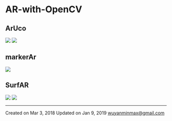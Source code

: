 # AR-with-OpenCV

## ArUco
![](https://github.com/wuxiaolang/AR-with-OpenCV/blob/master/ArUco/result/ArUco.gif)
![](https://github.com/wuxiaolang/AR-with-OpenCV/blob/master/ArUco/result/ArUco2.gif)

## markerAr
![](https://github.com/wuxiaolang/WarpPerspective_MakerArDemo_wu/raw/master/pic/tf.gif?raw=true)


## SurfAR
![](https://github.com/wuxiaolang/AR-with-OpenCV/blob/master/SurfAR/result/v3.gif)
![](https://github.com/wuxiaolang/AR-with-OpenCV/blob/master/SurfAR/result/v4.gif)

---
Created on Mar 3, 2018
Updated on Jan 9, 2019
wuyanminmax@gmail.com
